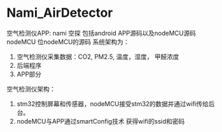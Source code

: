 # Nami_AirDetector
空气检测仪APP: nami 空探
包括android APP源码以及nodeMCU源码
<br>nodeMCU 位nodeMCU的源码
系统架构为：
1. 空气检测仪采集数据：CO2, PM2.5, 温度，湿度， 甲醛浓度
2. 后端程序
3. APP部分

空气检测仪架构：
1. stm32控制屏幕和传感器，nodeMCU接受stm32的数据并通过wifi传给后台。
2. nodeMCU与APP通过smartConfig技术 获得wifi的ssid和密码
